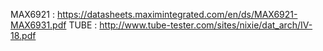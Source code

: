 MAX6921 : https://datasheets.maximintegrated.com/en/ds/MAX6921-MAX6931.pdf
TUBE : http://www.tube-tester.com/sites/nixie/dat_arch/IV-18.pdf
